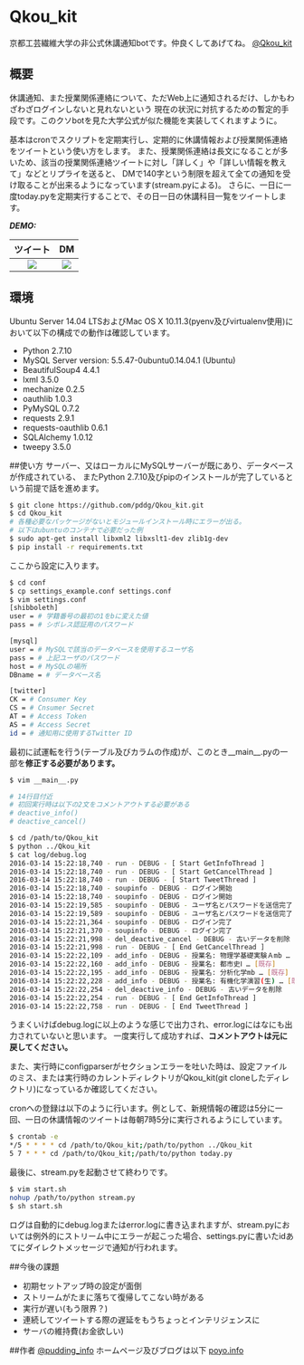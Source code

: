 # Qkou_kit
京都工芸繊維大学の非公式休講通知botです。仲良くしてあげてね。
[@Qkou_kit](https://twitter.com/Qkou_kit)

## 概要
休講通知、また授業関係連絡について、ただWeb上に通知されるだけ、しかもわざわざログインしないと見れないという
現在の状況に対抗するための暫定的手段です。このクソbotを見た大学公式が似た機能を実装してくれますように。

基本はcronでスクリプトを定期実行し、定期的に休講情報および授業関係連絡をツイートという使い方をします。
また、授業関係連絡は長文になることが多いため、該当の授業関係連絡ツイートに対し「詳しく」や「詳しい情報を教えて」などとリプライを送ると、
DMで140字という制限を超えて全ての通知を受け取ることが出来るようになっています(stream.pyによる)。
さらに、一日に一度today.pyを定期実行することで、その日一日の休講科目一覧をツイートします。

***DEMO:***

|ツイート|DM|
|:---:|:---:|
|![](https://raw.github.com/wiki/pddg/Qkou_kit/imgs/スクショ1.png)|![](https://raw.github.com/wiki/pddg/Qkou_kit/imgs/スクショ2.png)|

## 環境
Ubuntu Server 14.04 LTSおよびMac OS X 10.11.3(pyenv及びvirtualenv使用)において以下の構成での動作は確認しています。

* Python 2.7.10
* MySQL Server version: 5.5.47-0ubuntu0.14.04.1 (Ubuntu)
* BeautifulSoup4 4.4.1
* lxml 3.5.0
* mechanize 0.2.5
* oauthlib 1.0.3
* PyMySQL 0.7.2
* requests 2.9.1
* requests-oauthlib 0.6.1
* SQLAlchemy 1.0.12
* tweepy 3.5.0

##使い方
サーバー、又はローカルにMySQLサーバーが既にあり、データベースが作成されている、
またPython 2.7.10及びpipのインストールが完了しているという前提で話を進めます。

```bash
$ git clone https://github.com/pddg/Qkou_kit.git
$ cd Qkou_kit
# 各種必要なパッケージがないとモジュールインストール時にエラーが出る。
# 以下はubuntuのコンテナで必要だった例
$ sudo apt-get install libxml2 libxslt1-dev zlib1g-dev
$ pip install -r requirements.txt
```

ここから設定に入ります。

```bash
$ cd conf
$ cp settings_example.conf settings.conf
$ vim settings.conf
[shibboleth]
user = # 学籍番号の最初の1をbに変えた値
pass = # シボレス認証用のパスワード

[mysql]
user = # MySQLで該当のデータベースを使用するユーザ名
pass = # 上記ユーザのパスワード
host = # MySQLの場所
DBname = # データベース名

[twitter]
CK = # Consumer Key
CS = # Cnsumer Secret
AT = # Access Token
AS = # Access Secret
id = # 通知用に使用するTwitter ID
```

最初に試運転を行う(テーブル及びカラムの作成)が、このとき\_\_main\_\_.pyの一部を**修正する必要があります。**

```bash
$ vim __main__.py
```

```python
# 14行目付近
# 初回実行時は以下の2文をコメントアウトする必要がある
# deactive_info()
# deactive_cancel()
```

```bash
$ cd /path/to/Qkou_kit
$ python ../Qkou_kit
$ cat log/debug.log
2016-03-14 15:22:18,740 - run - DEBUG - [ Start GetInfoThread ]
2016-03-14 15:22:18,740 - run - DEBUG - [ Start GetCancelThread ]
2016-03-14 15:22:18,740 - run - DEBUG - [ Start TweetThread ]
2016-03-14 15:22:18,740 - soupinfo - DEBUG - ログイン開始
2016-03-14 15:22:18,740 - soupinfo - DEBUG - ログイン開始
2016-03-14 15:22:19,585 - soupinfo - DEBUG - ユーザ名とパスワードを送信完了
2016-03-14 15:22:19,589 - soupinfo - DEBUG - ユーザ名とパスワードを送信完了
2016-03-14 15:22:21,364 - soupinfo - DEBUG - ログイン完了
2016-03-14 15:22:21,370 - soupinfo - DEBUG - ログイン完了
2016-03-14 15:22:21,998 - del_deactive_cancel - DEBUG - 古いデータを削除
2016-03-14 15:22:21,998 - run - DEBUG - [ End GetCancelThread ]
2016-03-14 15:22:22,109 - add_info - DEBUG - 授業名: 物理学基礎実験Ａmb … [既存]
2016-03-14 15:22:22,160 - add_info - DEBUG - 授業名: 都市史Ⅰ … [既存]
2016-03-14 15:22:22,195 - add_info - DEBUG - 授業名: 分析化学mb … [既存]
2016-03-14 15:22:22,228 - add_info - DEBUG - 授業名: 有機化学演習(生) … [既存]
2016-03-14 15:22:22,254 - del_deactive_info - DEBUG - 古いデータを削除
2016-03-14 15:22:22,254 - run - DEBUG - [ End GetInfoThread ]
2016-03-14 15:22:22,758 - run - DEBUG - [ End TweetThread ]
```
うまくいけばdebug.logに以上のような感じで出力され、error.logにはなにも出力されていないと思います。
一度実行して成功すれば、**コメントアウトは元に戻してください。**

また、実行時にconfigparserがセクションエラーを吐いた時は、設定ファイルのミス、または実行時のカレントディレクトリがQkou_kit(git cloneしたディレクトリ)になっているか確認してください。

cronへの登録は以下のように行います。例として、新規情報の確認は5分に一回、一日の休講情報のツイートは毎朝7時5分に実行されるようにしています。

```bash
$ crontab -e
*/5 * * * * cd /path/to/Qkou_kit;/path/to/python ../Qkou_kit
5 7 * * * cd /path/to/Qkou_kit;/path/to/python today.py
```

最後に、stream.pyを起動させて終わりです。

```bash
$ vim start.sh
nohup /path/to/python stream.py
$ sh start.sh
```

ログは自動的にdebug.logまたはerror.logに書き込まれますが、stream.pyにおいては例外的にストリーム中にエラーが起こった場合、settings.pyに書いたidあてにダイレクトメッセージで通知が行われます。

##今後の課題

* 初期セットアップ時の設定が面倒
* ストリームがたまに落ちて復帰してこない時がある
* 実行が遅い(もう限界？)
* 連続してツイートする際の遅延をもうちょっとインテリジェンスに
* サーバの維持費(お金欲しい)


##作者
[@pudding_info](https://twitter.com/pudding_info)
ホームページ及びブログは以下
[poyo.info](https://www.poyo.info)
